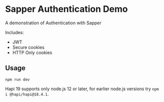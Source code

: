 # Sapper Authentication Demo

A demonstration of Authentication with Sapper

Includes:

* JWT
* Secure cookies
* HTTP Only cookies

## Usage

`npm run dev`

Hapi 19 supports only node.js 12 or later, for earlier node.js versions try `npm i @hapi/hapi@18.4.1`.